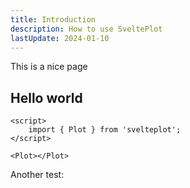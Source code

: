 ```yaml
---
title: Introduction
description: How to use SveltePlot
lastUpdate: 2024-01-10
---
```


<script lang="ts">
    import { Plot, Frame, Dot, DotX, DotY, GridX, GridY } from '$lib/index.js';
    import RuleX from '$lib/marks/RuleX.svelte';
    import CandlestickExample from '../../marks/rule/CandlestickExample.svelte';

    let marginLeft = $state(30);
    let marginRight = $state(20);
    let marginTop = $state(5);
    let marginBottom = $state(20);

    const demoData = [
        { x: 0, y: 0, size: 6 },
        { x: 1, y: 1, size: 5 },
        { x: 2, y: 2, size: 3 },
        { x: 4, y: 3, size: 6 },
        { x: 5, y: 1, size: 5 },
        { x: 6, y: 2, size: 3 },
        { x: 8, y: 0.25, size: 6 },
        { x: 9, y: 2, size: 5 },
        { x: 11, y: 1, size: 3 }
    ];

    let cutoff = $state(demoData.length);
    let maxRad = $state(6);
    let hasFrame = $state(true);
    let useData = $derived(demoData.slice(0, cutoff));
</script>

This is a nice page

## Hello world

<CandlestickExample />

```svelte
<script>
    import { Plot } from 'svelteplot';
</script>

<Plot></Plot>
```

Another test:
